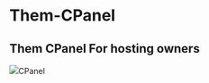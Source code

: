 # Them-CPanel

<h2>Them CPanel For hosting owners</h2>

<img src="https://secplus.xyz/dl/picture/CPanel-Them.png">CPanel</img>
